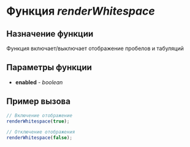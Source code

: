 # Функция *renderWhitespace*
## Назначение функции
Функция включает/выключает отображение пробелов и табуляций

## Параметры функции
* **enabled** - *boolean*

## Пример вызова
```javascript
// Включение отображение
renderWhitespace(true);

// Отключение отображения
renderWhitespace(false);
```